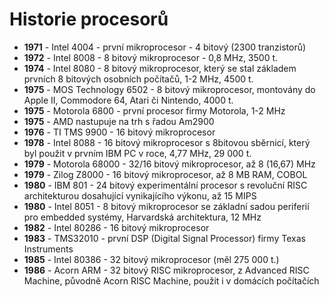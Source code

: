 # Historie procesorů
- **1971** - Intel 4004 - první mikroprocesor - 4 bitový (2300 tranzistorů)
- **1972** - Intel 8008 - 8 bitový mikroprocesor - 0,8 MHz, 3500 t. 
- **1974** - Intel 8080 - 8 bitový mikroprocesor, který se stal základem prvních 8 bitových osobních počítačů, 1-2 MHz, 4500 t. 
- **1975** - MOS Technology 6502 - 8 bitový mikroprocesor, montovány do Apple II, Commodore 64, Atari či Nintendo, 4000 t.
- **1975** - Motorola 6800 - první procesor firmy Motorola, 1-2 MHz
- **1975** - AMD nastupuje na trh s řadou Am2900 
- **1976** - TI TMS 9900 - 16 bitový mikroprocesor
- **1978** - Intel 8088 - 16 bitový mikroprocesor s 8bitovou sběrnicí, který byl použit v prvním IBM PC v roce, 4,77 MHz, 29 000 t.
- **1979** - Motorola 68000 - 32/16 bitový mikroprocesor, až 8 (16,67) MHz 
- **1979** - Zilog Z8000 - 16 bitový mikroprocesor, až 8 MB RAM, COBOL 
- **1980** - IBM 801 - 24 bitový experimentální procesor s revoluční RISC architekturou dosahující vynikajícího výkonu, až 15 MIPS 
- **1980** - Intel 8051 - 8 bitový mikroprocesor se základní sadou periferií pro embedded systémy, Harvardská architektura, 12 MHz
- **1982** - Intel 80286 - 16 bitový mikroprocesor 
- **1983** - TMS32010 - první DSP (Digital Signal Processor) firmy Texas Instruments 
- **1985** - Intel 80386 - 32 bitový mikroprocesor (měl 275 000 t.) 
- **1986** - Acorn ARM - 32 bitový RISC mikroprocesor, z Advanced RISC Machine, původně Acorn RISC Machine, použit i v domácích počítačích